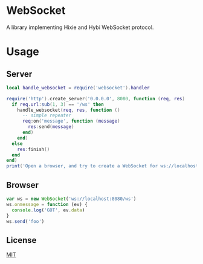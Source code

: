 WebSocket
=====

A library implementing Hixie and Hybi WebSocket protocol.

Usage
=====

Server
-----

```lua
local handle_websocket = require('websocket').handler

require('http').create_server('0.0.0.0', 8080, function (req, res)
  if req.url:sub(1, 3) == '/ws' then
    handle_websocket(req, res, function ()
      -- simple repeater
      req:on('message', function (message)
        res:send(message)
      end)
    end)
  else
    res:finish()
  end
end)
print('Open a browser, and try to create a WebSocket for ws://localhost:8080/ws')
```

Browser
-----

```js
var ws = new WebSocket('ws://localhost:8080/ws')
ws.onmessage = function (ev) {
  console.log('GOT', ev.data)
}
ws.send('foo')
```

License
-------

[MIT](websocket/license.txt)
